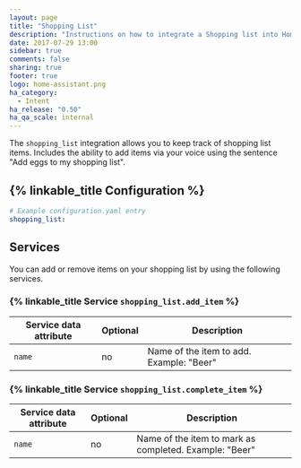 ```yaml
---
layout: page
title: "Shopping List"
description: "Instructions on how to integrate a Shopping list into Home Assistant using Intent."
date: 2017-07-29 13:00
sidebar: true
comments: false
sharing: true
footer: true
logo: home-assistant.png
ha_category:
  - Intent
ha_release: "0.50"
ha_qa_scale: internal
---
```


The `shopping_list` integration allows you to keep track of shopping list items. Includes the ability to add items via your voice using the sentence "Add eggs to my shopping list".

## {% linkable_title Configuration %}

```yaml
# Example configuration.yaml entry
shopping_list:
```

## Services

You can add or remove items on your shopping list by using the following services.

### {% linkable_title Service `shopping_list.add_item` %}

| Service data attribute | Optional | Description                                            |
|------------------------|----------|--------------------------------------------------------|
| `name`                 |       no | Name of the item to add. Example: "Beer"               |

### {% linkable_title Service `shopping_list.complete_item` %}

| Service data attribute | Optional | Description                                            |
|------------------------|----------|--------------------------------------------------------|
| `name`                 |       no | Name of the item to mark as completed. Example: "Beer" |
